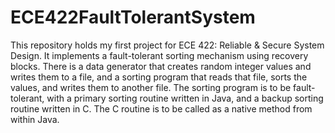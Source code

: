 # ECE422FaultTolerantSystem
This repository holds my first project for ECE 422: Reliable &amp; Secure System Design. It implements a fault-tolerant sorting mechanism using recovery blocks.  There is a data generator that creates random integer values and writes them to a file, and a sorting program that reads that file, sorts the values, and writes them to another file. The sorting program is to be fault-tolerant, with a primary sorting routine written in Java, and a backup sorting routine written in C. The C routine is to be called as a native method from within Java. 
